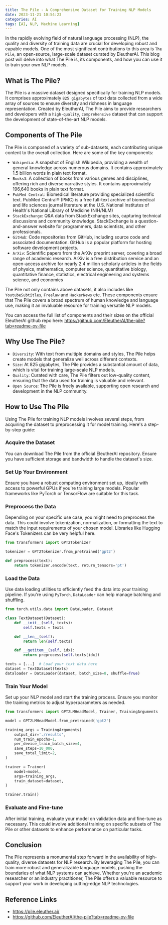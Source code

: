 ```yaml
---
title: The Pile - A Comprehensive Dataset for Training NLP Models
date: 2023-11-21 10:54:23
categories: AI
tags: [AI, NLP, Machine Learning]
---
```


In the rapidly evolving field of natural language processing (NLP), the quality and diversity of training data are crucial for developing robust and capable models. One of the most significant contributions to this area is `The Pile`, an open-source, large-scale dataset curated by EleutherAI. This blog post will delve into what The Pile is, its components, and how you can use it to train your own NLP models.

## What is The Pile?
The Pile is a massive dataset designed specifically for training NLP models. It comprises approximately `825 gigabytes` of text data collected from a wide array of sources to ensure diversity and richness in language representation. Created by EleutherAI, The Pile aims to provide researchers and developers with a `high-quality`, `comprehensive` dataset that can support the development of state-of-the-art NLP models.

## Components of The Pile
The Pile is composed of a variety of sub-datasets, each contributing unique content to the overall collection. Here are some of the key components:

- `Wikipedia`: A snapshot of English Wikipedia, providing a wealth of general knowledge across numerous domains. It contains approximately 1.5 billion words in plain text format.
- `Books3`: A collection of books from various genres and disciplines, offering rich and diverse narrative styles. It contains approximately 196,640 books in plain text format.
- `PubMed Central`: Biomedical literature providing specialized scientific text. PubMed Central® (PMC) is a free full-text archive of biomedical and life sciences journal literature at the U.S. National Institutes of Health's National Library of Medicine (NIH/NLM)
- `StackExchange`: Q&A data from StackExchange sites, capturing technical discussions and community knowledge. StackExchange is a question-and-answer website for programmers, data scientists, and other professionals.
- `GitHub`: Code repositories from GitHub, including source code and associated documentation. GitHub is a popular platform for hosting software development projects.
- `ArXiv`: Scientific papers from the ArXiv preprint server, covering a broad range of academic research. ArXiv is a free distribution service and an open-access archive for nearly 2.4 million scholarly articles in the fields of physics, mathematics, computer science, quantitative biology, quantitative finance, statistics, electrical engineering and systems science, and economics

The Pile not only contains above datasets, it also includes like `YoutubeSubtitles`, `Freelaw` and `HackerNews` etc. These components ensure that The Pile covers a broad spectrum of human knowledge and language use, making it an invaluable resource for training versatile NLP models.

You can access the full list of components and their sizes on the official EleutherAI github repo here: https://github.com/EleutherAI/the-pile?tab=readme-ov-file

## Why Use The Pile?
- `Diversity`: With text from multiple domains and styles, The Pile helps create models that generalize well across different contexts.
- `Size`: At 825 gigabytes, The Pile provides a substantial amount of data, which is vital for training large-scale NLP models.
- `Quality`: Curated with care, The Pile filters out low-quality content, ensuring that the data used for training is valuable and relevant.
- `Open Source`: The Pile is freely available, supporting open research and development in the NLP community.

## How to Use The Pile
Using The Pile for training NLP models involves several steps, from acquiring the dataset to preprocessing it for model training. Here's a step-by-step guide:

### Acquire the Dataset
You can download The Pile from the official EleutherAI repository. Ensure you have sufficient storage and bandwidth to handle the dataset's size.

### Set Up Your Environment
Ensure you have a robust computing environment set up, ideally with access to powerful GPUs if you're training large models. Popular frameworks like PyTorch or TensorFlow are suitable for this task.

### Preprocess the Data
Depending on your specific use case, you might need to preprocess the data. This could involve tokenization, normalization, or formatting the text to match the input requirements of your chosen model. Libraries like Hugging Face's Tokenizers can be very helpful here.

``` python
from transformers import GPT2Tokenizer

tokenizer = GPT2Tokenizer.from_pretrained('gpt2')

def preprocess(text):
    return tokenizer.encode(text, return_tensors='pt')
```

### Load the Data
Use data loading utilities to efficiently feed the data into your training pipeline. If you're using `PyTorch`, `DataLoader` can help manage batching and shuffling.

``` python
from torch.utils.data import DataLoader, Dataset

class TextDataset(Dataset):
    def __init__(self, texts):
        self.texts = texts

    def __len__(self):
        return len(self.texts)

    def __getitem__(self, idx):
        return preprocess(self.texts[idx])

texts = [...]  # Load your text data here
dataset = TextDataset(texts)
dataloader = DataLoader(dataset, batch_size=8, shuffle=True)
```

### Train Your Model
Set up your NLP model and start the training process. Ensure you monitor the training metrics to adjust hyperparameters as needed.

``` python
from transformers import GPT2LMHeadModel, Trainer, TrainingArguments

model = GPT2LMHeadModel.from_pretrained('gpt2')

training_args = TrainingArguments(
    output_dir='./results',
    num_train_epochs=1,
    per_device_train_batch_size=4,
    save_steps=10_000,
    save_total_limit=2,
)

trainer = Trainer(
    model=model,
    args=training_args,
    train_dataset=dataset,
)

trainer.train()
```

### Evaluate and Fine-tune
After initial training, evaluate your model on validation data and fine-tune as necessary. This could involve additional training on specific subsets of The Pile or other datasets to enhance performance on particular tasks.

## Conclusion
The Pile represents a monumental step forward in the availability of high-quality, diverse datasets for NLP research. By leveraging The Pile, you can train more robust and generalizable language models, pushing the boundaries of what NLP systems can achieve. Whether you're an academic researcher or an industry practitioner, The Pile offers a valuable resource to support your work in developing cutting-edge NLP technologies.

## Reference Links
- https://pile.eleuther.ai/
- https://github.com/EleutherAI/the-pile?tab=readme-ov-file

